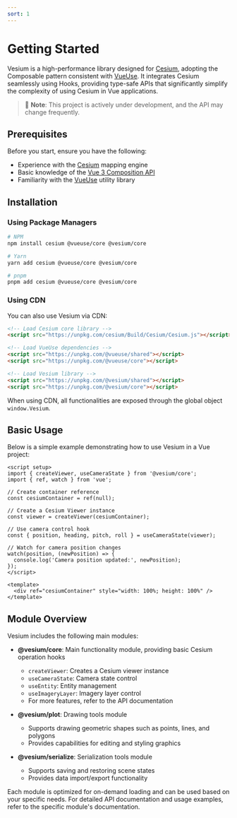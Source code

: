```yaml
---
sort: 1
---
```


# Getting Started

Vesium is a high-performance library designed for [Cesium](https://github.com/CesiumGS/cesium), adopting the Composable pattern consistent with [VueUse](https://vueuse.org). It integrates Cesium seamlessly using Hooks, providing type-safe APIs that significantly simplify the complexity of using Cesium in Vue applications.

> 🚧 **Note**: This project is actively under development, and the API may change frequently.

## Prerequisites

Before you start, ensure you have the following:

- Experience with the [Cesium](https://cesium.com/) mapping engine
- Basic knowledge of the [Vue 3 Composition API](https://cn.vuejs.org/guide/extras/composition-api-faq)
- Familiarity with the [VueUse](https://vueuse.org) utility library

## Installation

### Using Package Managers

```bash
# NPM
npm install cesium @vueuse/core @vesium/core

# Yarn
yarn add cesium @vueuse/core @vesium/core

# pnpm
pnpm add cesium @vueuse/core @vesium/core
```

### Using CDN

You can also use Vesium via CDN:

```html
<!-- Load Cesium core library -->
<script src="https://unpkg.com/cesium/Build/Cesium/Cesium.js"></script>

<!-- Load VueUse dependencies -->
<script src="https://unpkg.com/@vueuse/shared"></script>
<script src="https://unpkg.com/@vueuse/core"></script>

<!-- Load Vesium library -->
<script src="https://unpkg.com/@vesium/shared"></script>
<script src="https://unpkg.com/@vesium/core"></script>
```

When using CDN, all functionalities are exposed through the global object `window.Vesium`.

## Basic Usage

Below is a simple example demonstrating how to use Vesium in a Vue project:

```vue
<script setup>
import { createViewer, useCameraState } from '@vesium/core';
import { ref, watch } from 'vue';

// Create container reference
const cesiumContainer = ref(null);

// Create a Cesium Viewer instance
const viewer = createViewer(cesiumContainer);

// Use camera control hook
const { position, heading, pitch, roll } = useCameraState(viewer);

// Watch for camera position changes
watch(position, (newPosition) => {
  console.log('Camera position updated:', newPosition);
});
</script>

<template>
  <div ref="cesiumContainer" style="width: 100%; height: 100%" />
</template>
```

## Module Overview

Vesium includes the following main modules:

- **@vesium/core**: Main functionality module, providing basic Cesium operation hooks

  - `createViewer`: Creates a Cesium viewer instance
  - `useCameraState`: Camera state control
  - `useEntity`: Entity management
  - `useImageryLayer`: Imagery layer control
  - For more features, refer to the API documentation

- **@vesium/plot**: Drawing tools module

  - Supports drawing geometric shapes such as points, lines, and polygons
  - Provides capabilities for editing and styling graphics

- **@vesium/serialize**: Serialization tools module

  - Supports saving and restoring scene states
  - Provides data import/export functionality

Each module is optimized for on-demand loading and can be used based on your specific needs. For detailed API documentation and usage examples, refer to the specific module's documentation.
